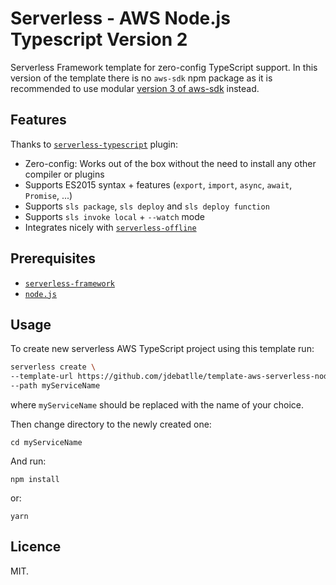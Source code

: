 # Serverless - AWS Node.js Typescript Version 2

Serverless Framework template for zero-config TypeScript support.
In this version of the template there is no `aws-sdk` npm package as it is recommended to use modular [version 3 of aws-sdk](https://github.com/aws/aws-sdk-js-v3) instead.

## Features

Thanks to [`serverless-typescript`](https://github.com/prisma-labs/serverless-plugin-typescript) plugin:

- Zero-config: Works out of the box without the need to install any other compiler or plugins
- Supports ES2015 syntax + features (`export`, `import`, `async`, `await`, `Promise`, ...)
- Supports `sls package`, `sls deploy` and `sls deploy function`
- Supports `sls invoke local` + `--watch` mode
- Integrates nicely with [`serverless-offline`](https://github.com/dherault/serverless-offline)

## Prerequisites

- [`serverless-framework`](https://github.com/serverless/serverless)
- [`node.js`](https://nodejs.org)

## Usage

To create new serverless AWS TypeScript project using this template run:

```bash
serverless create \
--template-url https://github.com/jdebatlle/template-aws-serverless-nodejs-typescript/tree/main \
--path myServiceName
```

where `myServiceName` should be replaced with the name of your choice.

Then change directory to the newly created one:

```
cd myServiceName
```

And run:

```
npm install
```

or:

```
yarn
```

## Licence

MIT.
